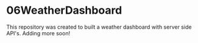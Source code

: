 # 06WeatherDashboard
This repository was created to built a weather dashboard with server side API's. 
Adding more soon!

